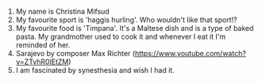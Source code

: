    1. My name is Christina Mifsud
   2. My favourite sport is 'haggis hurling'. Who wouldn't like that sport!?
   3. My favourite food is 'Timpana'. It's a Maltese dish and is a type of baked pasta. My grandmother used to cook it and whenever I eat it I'm reminded of her.
   4. Sarajevo by composer Max Richter (https://www.youtube.com/watch?v=ZTvhR0lEtZM)
   5. I am fascinated by synesthesia and wish I had it.